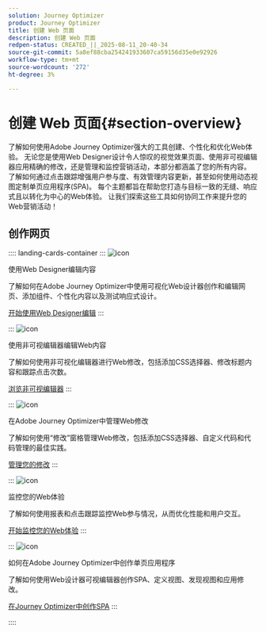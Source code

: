 ```yaml
---
solution: Journey Optimizer
product: Journey Optimizer
title: 创建 Web 页面
description: 创建 Web 页面
redpen-status: CREATED_||_2025-08-11_20-40-34
source-git-commit: 5a8ef88cba254241933607ca59156d35e0e92926
workflow-type: tm+mt
source-wordcount: '272'
ht-degree: 3%

---
```



# 创建 Web 页面{#section-overview}

了解如何使用Adobe Journey Optimizer强大的工具创建、个性化和优化Web体验。 无论您是使用Web Designer设计令人惊叹的视觉效果页面、使用非可视编辑器应用精确的修改，还是管理和监控营销活动，本部分都涵盖了您的所有内容。 了解如何通过点击跟踪增强用户参与度、有效管理内容更新，甚至如何使用动态视图定制单页应用程序(SPA)。 每个主题都旨在帮助您打造与目标一致的无缝、响应式且以转化为中心的Web体验。 让我们探索这些工具如何协同工作来提升您的Web营销活动！

## 创作网页

:::: landing-cards-container
:::
![icon](https://cdn.experienceleague.adobe.com/icons/circle-play.svg)

使用Web Designer编辑内容

了解如何在Adobe Journey Optimizer中使用可视化Web设计器创作和编辑网页、添加组件、个性化内容以及测试响应式设计。

[开始使用Web Designer编辑](../using/web/web-visual-editor.md)
:::

:::
![icon](https://cdn.experienceleague.adobe.com/icons/code-branch.svg)

使用非可视编辑器编辑Web内容

了解如何使用非可视化编辑器进行Web修改，包括添加CSS选择器、修改标题内容和跟踪点击次数。

[浏览非可视编辑器](../using/web/web-non-visual-editor.md)
:::

:::
![icon](https://cdn.experienceleague.adobe.com/icons/gear.svg)

在Adobe Journey Optimizer中管理Web修改

了解如何使用“修改”窗格管理Web修改，包括添加CSS选择器、自定义代码和代码管理的最佳实践。

[管理您的修改](../using/web/manage-web-modifications.md)
:::

:::
![icon](https://cdn.experienceleague.adobe.com/icons/chart-line.svg)

监控您的Web体验

了解如何使用报表和点击跟踪监控Web参与情况，从而优化性能和用户交互。

[开始监控您的Web体验](../using/web/monitor-web-experiences.md)
:::

:::
![icon](https://cdn.experienceleague.adobe.com/icons/puzzle-piece.svg)

如何在Adobe Journey Optimizer中创作单页应用程序

了解如何使用Web设计器可视编辑器创作SPA、定义视图、发现视图和应用修改。

[在Journey Optimizer中创作SPA](../using/web/web-spa.md)
:::

::::
